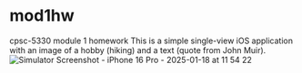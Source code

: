 # mod1hw
cpsc-5330 module 1 homework
This is a simple single-view iOS application with an image of a hobby (hiking) and a text (quote from John Muir).
![Simulator Screenshot - iPhone 16 Pro - 2025-01-18 at 11 54 22](https://github.com/user-attachments/assets/73398961-437f-42c3-99b8-b5afa844ce77)
